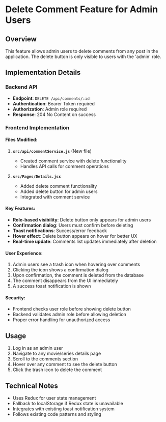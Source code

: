 # Delete Comment Feature for Admin Users

## Overview
This feature allows admin users to delete comments from any post in the application. The delete button is only visible to users with the 'admin' role.

## Implementation Details

### Backend API
- **Endpoint**: `DELETE /api/comments/:id`
- **Authentication**: Bearer Token required
- **Authorization**: Admin role required
- **Response**: 204 No Content on success

### Frontend Implementation

#### Files Modified:
1. **`src/api/commentService.js`** (New file)
   - Created comment service with delete functionality
   - Handles API calls for comment operations

2. **`src/Pages/Details.jsx`**
   - Added delete comment functionality
   - Added delete button for admin users
   - Integrated with comment service

#### Key Features:
- **Role-based visibility**: Delete button only appears for admin users
- **Confirmation dialog**: Users must confirm before deleting
- **Toast notifications**: Success/error feedback
- **Hover effect**: Delete button appears on hover for better UX
- **Real-time update**: Comments list updates immediately after deletion

#### User Experience:
1. Admin users see a trash icon when hovering over comments
2. Clicking the icon shows a confirmation dialog
3. Upon confirmation, the comment is deleted from the database
4. The comment disappears from the UI immediately
5. A success toast notification is shown

#### Security:
- Frontend checks user role before showing delete button
- Backend validates admin role before allowing deletion
- Proper error handling for unauthorized access

## Usage
1. Log in as an admin user
2. Navigate to any movie/series details page
3. Scroll to the comments section
4. Hover over any comment to see the delete button
5. Click the trash icon to delete the comment

## Technical Notes
- Uses Redux for user state management
- Fallback to localStorage if Redux state is unavailable
- Integrates with existing toast notification system
- Follows existing code patterns and styling
